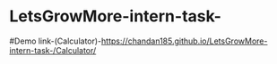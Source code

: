 # LetsGrowMore-intern-task-

#Demo link-(Calculator)-https://chandan185.github.io/LetsGrowMore-intern-task-/Calculator/
